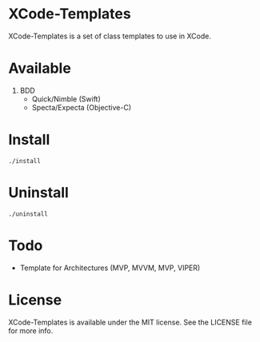 # XCode-Templates

XCode-Templates is a set of class templates to use in XCode. 

# Available
1. BDD</br>
   * Quick/Nimble (Swift)</br>
   * Specta/Expecta (Objective-C)</br>

# Install

```
./install
```

# Uninstall

```
./uninstall
```
# Todo

* Template for Architectures (MVP, MVVM, MVP, VIPER) </br>

# License

XCode-Templates is available under the MIT license. See the LICENSE file for more info.
